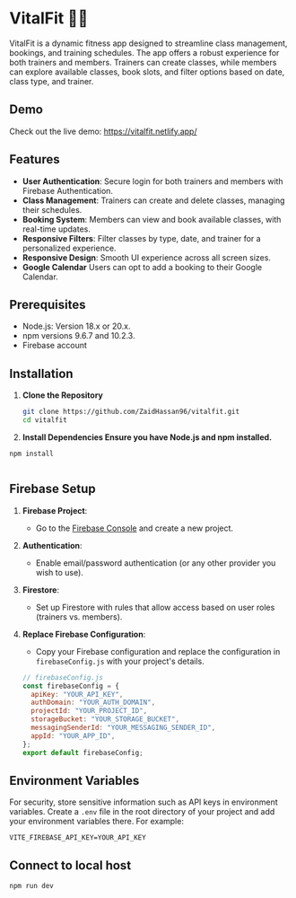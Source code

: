 # VitalFit 🏋️‍♂️

VitalFit is a dynamic fitness app designed to streamline class management, bookings, and training schedules. The app offers a robust experience for both trainers and members. Trainers can create classes, while members can explore available classes, book slots, and filter options based on date, class type, and trainer.

## Demo

Check out the live demo: https://vitalfit.netlify.app/

## Features

- **User Authentication**: Secure login for both trainers and members with Firebase Authentication.
- **Class Management**: Trainers can create and delete classes, managing their schedules.
- **Booking System**: Members can view and book available classes, with real-time updates.
- **Responsive Filters**: Filter classes by type, date, and trainer for a personalized experience.
- **Responsive Design**: Smooth UI experience across all screen sizes.
- **Google Calendar** Users can opt to add a booking to their Google Calendar.

## Prerequisites

- Node.js: Version 18.x or 20.x.
- npm versions 9.6.7 and 10.2.3.
- Firebase account

## Installation

1. **Clone the Repository**

   ```bash
   git clone https://github.com/ZaidHassan96/vitalfit.git
   cd vitalfit


   ```

2. **Install Dependencies Ensure you have Node.js and npm installed.**

```
npm install


```

## Firebase Setup

1. **Firebase Project**:

   - Go to the [Firebase Console](https://console.firebase.google.com/) and create a new project.

2. **Authentication**:

   - Enable email/password authentication (or any other provider you wish to use).

3. **Firestore**:

   - Set up Firestore with rules that allow access based on user roles (trainers vs. members).

4. **Replace Firebase Configuration**:

   - Copy your Firebase configuration and replace the configuration in `firebaseConfig.js` with your project's details.

   ```javascript
   // firebaseConfig.js
   const firebaseConfig = {
     apiKey: "YOUR_API_KEY",
     authDomain: "YOUR_AUTH_DOMAIN",
     projectId: "YOUR_PROJECT_ID",
     storageBucket: "YOUR_STORAGE_BUCKET",
     messagingSenderId: "YOUR_MESSAGING_SENDER_ID",
     appId: "YOUR_APP_ID",
   };
   export default firebaseConfig;
   ```

## Environment Variables

For security, store sensitive information such as API keys in environment variables. Create a `.env` file in the root directory of your project and add your environment variables there. For example:

```
VITE_FIREBASE_API_KEY=YOUR_API_KEY
```

## Connect to local host

```
npm run dev
```
